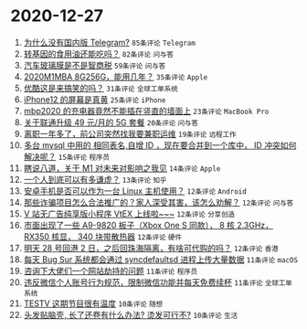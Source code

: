 # 2020-12-27

1. [为什么没有国内版 Telegram?](https://www.v2ex.com/t/739339) ``85条评论`` ``Telegram``
1. [转基因的食用油还能吃吗？](https://www.v2ex.com/t/739322) ``82条评论`` ``问与答``
1. [汽车玻璃膜是不是智商税](https://www.v2ex.com/t/739315) ``59条评论`` ``问与答``
1. [2020M1MBA 8G256G，能用几年？](https://www.v2ex.com/t/739309) ``35条评论`` ``Apple``
1. [优酷这是来搞笑的吗？](https://www.v2ex.com/t/739352) ``31条评论`` ``全球工单系统``
1. [iPhone12 的屏幕是真黄](https://www.v2ex.com/t/739318) ``25条评论`` ``iPhone``
1. [mbp2020 的充电器竟然不能插在竖直的墙面上](https://www.v2ex.com/t/739361) ``23条评论`` ``MacBook Pro``
1. [关于联通升级 49 元/月的 5G 套餐](https://www.v2ex.com/t/739410) ``20条评论`` ``问与答``
1. [离职一年多了，前公司突然找我要兼职运维](https://www.v2ex.com/t/739341) ``19条评论`` ``远程工作``
1. [多台 mysql 中用的 相同表名,自增 ID ，现在要合并到一个库中， ID 冲突如何解决呢？](https://www.v2ex.com/t/739364) ``15条评论`` ``程序员``
1. [瞎说八道，关于 M1 对未来对影响之我见](https://www.v2ex.com/t/739421) ``14条评论`` ``Apple``
1. [一个人到底可以有多谦虚？](https://www.v2ex.com/t/739427) ``13条评论`` ``知乎``
1. [安卓手机是否可以作为一台 Linux 主机使用？](https://www.v2ex.com/t/739415) ``12条评论`` ``Android``
1. [那些诈骗项目怎么合法推广的？家人深受其害，该怎么劝解？](https://www.v2ex.com/t/739414) ``12条评论`` ``问与答``
1. [V 站无广告纯享版小程序 VtEX 上线啦~~~](https://www.v2ex.com/t/739383) ``12条评论`` ``分享创造``
1. [市面出现了一些 A9-9820 板子（Xbox One S 同款）， 8 核 2.3GHz， RX350 核显， 340 块带散热器](https://www.v2ex.com/t/739376) ``12条评论`` ``硬件``
1. [明天 28 号回港 2 日，之后回珠海隔离，有啥可代购的吗？](https://www.v2ex.com/t/739375) ``12条评论`` ``香港``
1. [每天 Bug Sur 系统都会通过 syncdefaultsd 进程上传大量数据](https://www.v2ex.com/t/739393) ``11条评论`` ``macOS``
1. [咨询下大佬们一个网站劫持的问题](https://www.v2ex.com/t/739360) ``11条评论`` ``程序员``
1. [违反微信个人账号行为规范，限制微信功能并每天免费续杯](https://www.v2ex.com/t/739313) ``11条评论`` ``全球工单系统``
1. [TESTV 这期节目很有温度](https://www.v2ex.com/t/739373) ``10条评论`` ``随想``
1. [头发贴脑壳, 长了还卷有什么办法? 烫发可行不?](https://www.v2ex.com/t/739356) ``10条评论`` ``生活``
